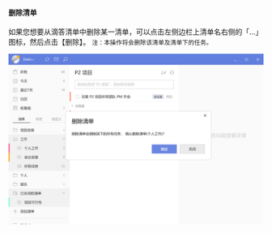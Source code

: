#### 删除清单

如果您想要从滴答清单中删除某一清单，可以点击左侧边栏上清单名右侧的「...」图标，然后点击【删除】。 `注：本操作将会删除该清单及清单下的任务。`

![windeletelist](../../images/Windows/list/pasted%20image%200%2015.png)

